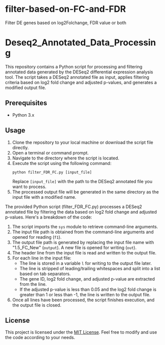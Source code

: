# filter-based-on-FC-and-FDR
Filter DE genes based on log2Folchange, FDR value or both

# Deseq2_Annotated_Data_Processing

This repository contains a Python script for processing and filtering annotated data generated by the DESeq2 differential expression analysis tool. The script takes a DESeq2 annotated file as input, applies filtering criteria based on log2 fold change and adjusted p-values, and generates a modified output file.

## Prerequisites
- Python 3.x

## Usage
1. Clone the repository to your local machine or download the script file directly.
2. Open a terminal or command prompt.
3. Navigate to the directory where the script is located.
4. Execute the script using the following command:
   ```
   python filter_FDR_FC.py [input_file]
   ```
   Replace `[input_file]` with the path to the DESeq2 annotated file you want to process.
5. The processed output file will be generated in the same directory as the input file with a modified name.


The provided Python script (filter_FDR_FC.py) processes a DESeq2 annotated file by filtering the data based on log2 fold change and adjusted p-values. Here's a breakdown of the code:

1. The script imports the `sys` module to retrieve command-line arguments.
2. The input file path is obtained from the command-line arguments and opened for reading (`f1`).
3. The output file path is generated by replacing the input file name with "1.5_FC_New" (`output`). A new file is opened for writing (`out`).
4. The header line from the input file is read and written to the output file.
5. For each line in the input file:
    - The line is stored in a variable `l` for writing to the output file later.
    - The line is stripped of leading/trailing whitespaces and split into a list based on tab separators.
    - The gene ID, log2 fold change, and adjusted p-value are extracted from the line.
    - If the adjusted p-value is less than 0.05 and the log2 fold change is greater than 1 or less than -1, the line is written to the output file.
6. Once all lines have been processed, the script finishes execution, and the output file is closed.

## License
This project is licensed under the [MIT License](LICENSE). Feel free to modify and use the code according to your needs.
